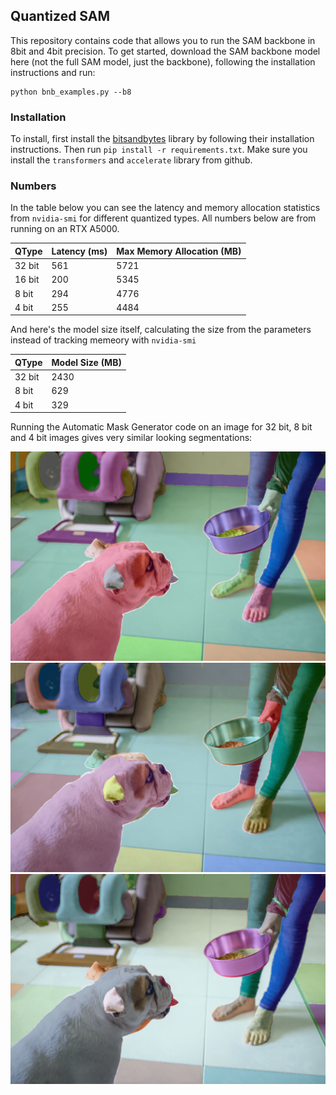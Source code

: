 ## Quantized SAM

This repository contains code that allows you to run the SAM backbone in 8bit and 4bit precision. To get started, download the SAM backbone model here (not the full SAM model, just the backbone), following the installation instructions and run:

```
python bnb_examples.py --b8
```

### Installation

To install, first install the [bitsandbytes](https://github.com/TimDettmers/bitsandbytes) library by following their installation instructions. Then run `pip install -r requirements.txt`. Make sure you install the `transformers` and `accelerate` library from github.

### Numbers

In the table below you can see the latency and memory allocation statistics from `nvidia-smi` for different quantized types. All numbers below are from running on an RTX A5000.

| QType | Latency (ms) | Max Memory Allocation (MB) |
| --- | --- | --- |
| 32 bit | 561 | 5721 |
| 16 bit | 200 | 5345 |
| 8 bit | 294 | 4776 |
| 4 bit | 255 | 4484 |

And here's the model size itself, calculating the size from the parameters instead of tracking memeory with `nvidia-smi`

| QType | Model Size (MB) |
| --- | ---  |
| 32 bit | 2430 |
| 8 bit | 629 |
| 4 bit | 329 |

Running the Automatic Mask Generator code on an image for 32 bit, 8 bit and 4 bit images gives very similar looking segmentations:

![32bit](https://github.com/dillonalaird/quantized-sam/blob/main/assets/image_32bit.png)
![8bit](https://github.com/dillonalaird/quantized-sam/blob/main/assets/image_8bit.png)
![4bit](https://github.com/dillonalaird/quantized-sam/blob/main/assets/image_4bit.png)
